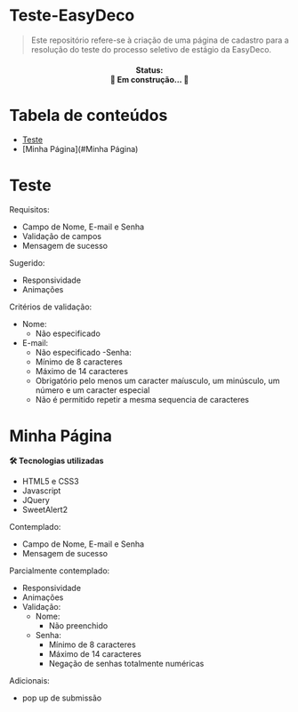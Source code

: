 # Teste-EasyDeco

>Este repositório refere-se à criação de uma página de cadastro para a resolução do teste do processo seletivo de estágio da EasyDeco.

<h4 align="center"> 
  Status: </br>
	🚧  Em construção...  🚧
</h4>

Tabela de conteúdos
=================
<!--ts-->
   * [Teste](#Teste)
   * [Minha Página](#Minha Página)
<!--te-->

# Teste

Requisitos:
  - Campo de Nome, E-mail e Senha
  - Validação de campos
  - Mensagem de sucesso
  
Sugerido:
  - Responsividade
  - Animações

Critérios de validação:
  - Nome: 
    - Não especificado
  - E-mail:
    - Não especificado
 -Senha:
    - Mínimo de 8 caracteres
    - Máximo de 14 caracteres
    - Obrigatório pelo menos um caracter maíusculo, um minúsculo, um número e um caracter especial
    - Não é permitido repetir a mesma sequencia de caracteres
    
# Minha Página

**🛠 Tecnologias utilizadas**

- HTML5 e CSS3
- Javascript
- JQuery
- SweetAlert2

Contemplado:
  - Campo de Nome, E-mail e Senha
  - Mensagem de sucesso
  
 Parcialmente contemplado:
  - Responsividade
  - Animações
  - Validação:
    - Nome: 
      - Não preenchido
    - Senha:
      - Mínimo de 8 caracteres
      - Máximo de 14 caracteres 
      - Negação de senhas totalmente numéricas
      
Adicionais:
  - pop up de submissão
  

  
  
  

